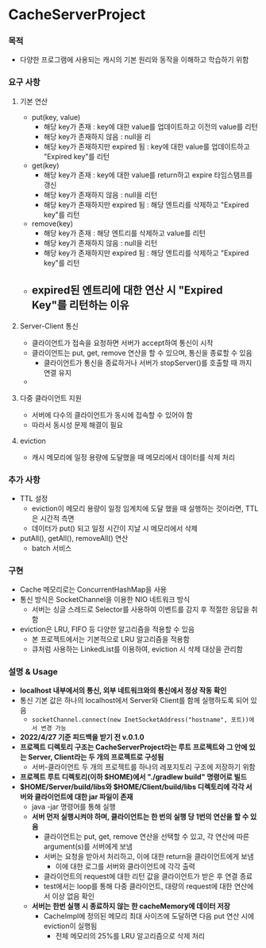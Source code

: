 # CacheServerProject

### 목적
- 다양한 프로그램에 사용되는 캐시의 기본 원리와 동작을 이해하고 학습하기 위함

### 요구 사항
1. 기본 연산
    - put(key, value)
      - 해당 key가 존재 : key에 대한 value를 업데이트하고 이전의 value를 리턴
      - 해당 key가 존재하지 않음 : null을 리
      - 해당 key가 존재하지만 expired 됨 : key에 대한 value를 업데이트하고 "Expired key"를 리턴
    - get(key)
      - 해당 key가 존재 : key에 대한 value를 return하고 expire 타임스탬프를 갱신
      - 해당 key가 존재하지 않음 : null을 리턴
      - 해당 key가 존재하지만 expired 됨 : 해당 엔트리를 삭제하고 "Expired key"를 리턴
    - remove(key)
        - 해당 key가 존재 : 해당 엔트리를 삭제하고 value를 리턴
        - 해당 key가 존재하지 않음 : null을 리턴
        - 해당 key가 존재하지만 expired 됨 : 해당 엔트리를 삭제하고 "Expired key"를 리턴
    - expired된 엔트리에 대한 연산 시 "Expired Key"를 리턴하는 이유
      - 
2. Server-Client 통신
    - 클라이언트가 접속을 요청하면 서버가 accept하여 통신이 시작
    - 클라이언트는 put, get, remove 연산을 할 수 있으며, 통신을 종료할 수 있음
      - 클라이언트가 통신을 종료하거나 서버가 stopServer()를 호출할 때 까지 연결 유지
    - 

3. 다중 클라이언트 지원
    - 서버에 다수의 클라이언트가 동시에 접속할 수 있어야 함
    - 따라서 동시성 문제 해결이 필요

4. eviction
    - 캐시 메모리에 일정 용량에 도달했을 때 메모리에서 데이터를 삭제 처리
    

### 추가 사항
- TTL 설정
    - eviction이 메모리 용량이 일정 임계치에 도달 했을 때 실행하는 것이라면, TTL은 시간적 측면
    - 데이터가 put() 되고 일정 시간이 지날 시 메모리에서 삭제
- putAll(), getAll(), removeAll() 연산
    - batch 서비스

### 구현
- Cache 메모리로는 ConcurrentHashMap을 사용
- 통신 방식은 SocketChannel을 이용한 NIO 네트워크 방식
    - 서버는 싱글 스레드로 Selector를 사용하여 이벤트를 감지 후 적절한 응답을 취함
- eviction은 LRU, FIFO 등 다양한 알고리즘을 적용할 수 있음
    - 본 프로젝트에서는 기본적으로 LRU 알고리즘을 적용함
    - 큐처럼 사용하는 LinkedList를 이용하여, eviction 시 삭제 대상을 관리함

### **설명 & Usage**
- **localhost 내부에서의 통신, 외부 네트워크와의 통신에서 정상 작동 확인**
- 통신 기본 값은 하나의 localhost에서 Server와 Client를 함께 실행하도록 되어 있음
    - `socketChannel.connect(new InetSocketAddress("hostname", 포트))에서 변경 가능`
- **2022/4/27 기준 피드백을 받기 전 v.0.1.0**
- **프로젝트 디렉토리 구조는 CacheServerProject라는 루트 프로젝트와 그 안에 있는 Server, Client라는 두 개의 프로젝트로 구성됨**
    - 서버-클라이언트 두 개의 프로젝트를 하나의 레포지토리 구조에 저장하기 위함
- **프로젝트 루트 디렉토리(이하 $HOME)에서 "./gradlew build" 명령어로 빌드**
- **$HOME/Server/build/libs와 $HOME/Client/build/libs 디렉토리에 각각 서버와 클라이언트에 대한 jar 파일이 존재**
    - java -jar 명령어를 통해 실행
    - **서버 먼저 실행시켜야 하며, 클라이언트는 한 번의 실행 당 1번의 연산을 할 수 있음**
        - 클라이언트는 put, get, remove 연산을 선택할 수 있고, 각 연산에 따른 argument(s)를 서버에게 보냄
        - 서버는 요청을 받아서 처리하고, 이에 대한 return을 클라이언트에게 보냄
            - 이에 대한 로그를 서버와 클라이언트에 각각 출력
        - 클라이언트의 request에 대한 리턴 값을 클라이언트가 받은 후 연결 종료
        - test에서는 loop를 통해 다중 클라이언트, 대량의 request에 대한 연산에서 이상 없음 확인
    - **서버는 한번 실행 시 종료하지 않는 한 cacheMemory에 데이터 저장**
        - CacheImpl에 정의된 메모리 최대 사이즈에 도달하면 다음 put 연산 시에 eviction이 실행됨
            - 전체 메모리의 25%를 LRU 알고리즘으로 삭제 처리
